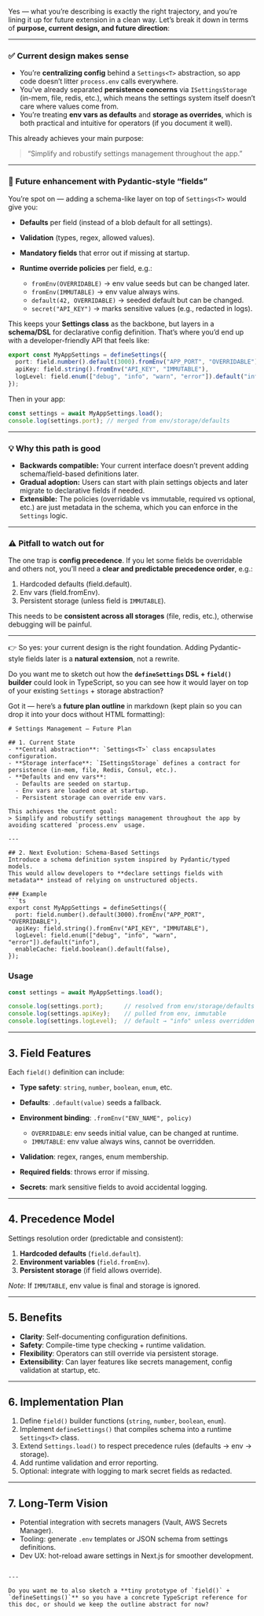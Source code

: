 Yes — what you’re describing is exactly the right trajectory, and you’re lining it up for future extension in a clean way. Let’s break it down in terms of **purpose, current design, and future direction**:

---

### ✅ Current design makes sense

* You’re **centralizing config** behind a `Settings<T>` abstraction, so app code doesn’t litter `process.env` calls everywhere.
* You’ve already separated **persistence concerns** via `ISettingsStorage` (in-mem, file, redis, etc.), which means the settings system itself doesn’t care where values come from.
* You’re treating **env vars as defaults** and **storage as overrides**, which is both practical and intuitive for operators (if you document it well).

This already achieves your main purpose:

> “Simplify and robustify settings management throughout the app.”

---

### 🚀 Future enhancement with Pydantic-style “fields”

You’re spot on — adding a schema-like layer on top of `Settings<T>` would give you:

* **Defaults** per field (instead of a blob default for all settings).
* **Validation** (types, regex, allowed values).
* **Mandatory fields** that error out if missing at startup.
* **Runtime override policies** per field, e.g.:

  * `fromEnv(OVERRIDABLE)` → env value seeds but can be changed later.
  * `fromEnv(IMMUTABLE)` → env value always wins.
  * `default(42, OVERRIDABLE)` → seeded default but can be changed.
  * `secret("API_KEY")` → marks sensitive values (e.g., redacted in logs).

This keeps your **Settings class** as the backbone, but layers in a **schema/DSL** for declarative config definition. That’s where you’d end up with a developer-friendly API that feels like:

```ts
export const MyAppSettings = defineSettings({
  port: field.number().default(3000).fromEnv("APP_PORT", "OVERRIDABLE"),
  apiKey: field.string().fromEnv("API_KEY", "IMMUTABLE"),
  logLevel: field.enum(["debug", "info", "warn", "error"]).default("info"),
});
```

Then in your app:

```ts
const settings = await MyAppSettings.load();
console.log(settings.port); // merged from env/storage/defaults
```

---

### 💡 Why this path is good

* **Backwards compatible:** Your current interface doesn’t prevent adding schema/field-based definitions later.
* **Gradual adoption:** Users can start with plain settings objects and later migrate to declarative fields if needed.
* **Extensible:** The policies (overridable vs immutable, required vs optional, etc.) are just metadata in the schema, which you can enforce in the `Settings` logic.

---

### ⚠️ Pitfall to watch out for

The one trap is **config precedence**. If you let some fields be overridable and others not, you’ll need a **clear and predictable precedence order**, e.g.:

1. Hardcoded defaults (field.default).
2. Env vars (field.fromEnv).
3. Persistent storage (unless field is `IMMUTABLE`).

This needs to be **consistent across all storages** (file, redis, etc.), otherwise debugging will be painful.

---

👉 So yes: your current design is the right foundation. Adding Pydantic-style fields later is a **natural extension**, not a rewrite.

Do you want me to sketch out how the **`defineSettings` DSL + `field()` builder** could look in TypeScript, so you can see how it would layer on top of your existing `Settings` + storage abstraction?

Got it — here’s a **future plan outline** in markdown (kept plain so you can drop it into your docs without HTML formatting):

````
# Settings Management – Future Plan

## 1. Current State
- **Central abstraction**: `Settings<T>` class encapsulates configuration.
- **Storage interface**: `ISettingsStorage` defines a contract for persistence (in-mem, file, Redis, Consul, etc.).
- **Defaults and env vars**:
  - Defaults are seeded on startup.
  - Env vars are loaded once at startup.
  - Persistent storage can override env vars.

This achieves the current goal:
> Simplify and robustify settings management throughout the app by avoiding scattered `process.env` usage.

---

## 2. Next Evolution: Schema-Based Settings
Introduce a schema definition system inspired by Pydantic/typed models.  
This would allow developers to **declare settings fields with metadata** instead of relying on unstructured objects.

### Example
```ts
export const MyAppSettings = defineSettings({
  port: field.number().default(3000).fromEnv("APP_PORT", "OVERRIDABLE"),
  apiKey: field.string().fromEnv("API_KEY", "IMMUTABLE"),
  logLevel: field.enum(["debug", "info", "warn", "error"]).default("info"),
  enableCache: field.boolean().default(false),
});
````

### Usage

```ts
const settings = await MyAppSettings.load();

console.log(settings.port);      // resolved from env/storage/defaults
console.log(settings.apiKey);    // pulled from env, immutable
console.log(settings.logLevel);  // default → "info" unless overridden
```

---

## 3. Field Features

Each `field()` definition can include:

* **Type safety**: `string`, `number`, `boolean`, `enum`, etc.
* **Defaults**: `.default(value)` seeds a fallback.
* **Environment binding**: `.fromEnv("ENV_NAME", policy)`

  * `OVERRIDABLE`: env seeds initial value, can be changed at runtime.
  * `IMMUTABLE`: env value always wins, cannot be overridden.
* **Validation**: regex, ranges, enum membership.
* **Required fields**: throws error if missing.
* **Secrets**: mark sensitive fields to avoid accidental logging.

---

## 4. Precedence Model

Settings resolution order (predictable and consistent):

1. **Hardcoded defaults** (`field.default`).
2. **Environment variables** (`field.fromEnv`).
3. **Persistent storage** (if field allows override).

*Note*: If `IMMUTABLE`, env value is final and storage is ignored.

---

## 5. Benefits

* **Clarity**: Self-documenting configuration definitions.
* **Safety**: Compile-time type checking + runtime validation.
* **Flexibility**: Operators can still override via persistent storage.
* **Extensibility**: Can layer features like secrets management, config validation at startup, etc.

---

## 6. Implementation Plan

1. Define `field()` builder functions (`string`, `number`, `boolean`, `enum`).
2. Implement `defineSettings()` that compiles schema into a runtime `Settings<T>` class.
3. Extend `Settings.load()` to respect precedence rules (defaults → env → storage).
4. Add runtime validation and error reporting.
5. Optional: integrate with logging to mark secret fields as redacted.

---

## 7. Long-Term Vision

* Potential integration with secrets managers (Vault, AWS Secrets Manager).
* Tooling: generate `.env` templates or JSON schema from settings definitions.
* Dev UX: hot-reload aware settings in Next.js for smoother development.

```

---

Do you want me to also sketch a **tiny prototype of `field()` + `defineSettings()`** so you have a concrete TypeScript reference for this doc, or should we keep the outline abstract for now?
```
